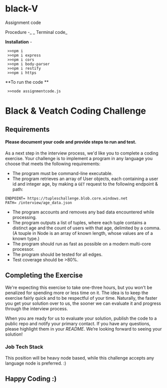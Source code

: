 # black-V
Assignment code
 
 Procedure -_
_ Terminal code_


  **Installation** -
 
 
     >>npm i 
     >>npm i express
     >>npm i cors
     >>npm i body-parser
     >>npm i restify
     >>npm i https


**To run the code **


     >>node assignmentcode.js






#  Black & Veatch Coding Challenge

## Requirements
#### Please document your code and provide steps to run and test.
As a next step in the interview process, we'd like you to complete a coding exercise. 
Your challenge is to implement a program in any language you choose that meets the following requirements:

* The program must be command-line executable.
* The program retrieves an array of User objects, each containing a user id and integer age, by making a `GET` request to the following endpoint & path:

 ```shell
ENDPOINT= https://tupleschallenge.blob.core.windows.net
PATH= /interview/age_data.json
 ```

* The program accounts and removes any bad data encountered while processing.
* The program outputs a list of tuples, where each tuple contains a distinct age and the count of users with that age, delimited by a comma. (A touple in Node is an array of known length, whose values are of a known type.)
* The program should run as fast as possible on a modern multi-core processor.
* The program should be tested for all edges.
* Test coverage should be >80%.


## Completing the Exercise

We're expecting this exercise to take one-three hours, but you won't be penalized for spending more or less time on it. The idea is to keep the exercise fairly quick and to be respectful of your time. Naturally, the faster you get your solution over to us, the sooner we can evaluate it and progress through the interview process.

When you are ready for us to evaluate your solution, publish the code to a public repo and notify your primary contact. If you have any questions, please highlight them in your *README*. We’re looking forward to seeing your solution!



### Job Tech Stack

This position will be heavy node based, while this challenge accepts any language node is preferred. :) 

## Happy Coding :)


